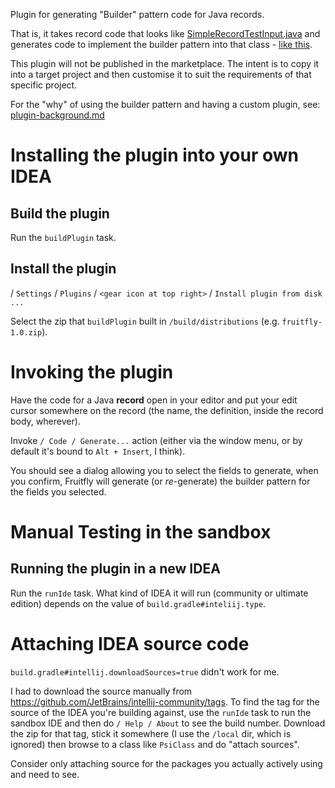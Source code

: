 Plugin for generating "Builder" pattern code for Java records.

That is, it takes record code that looks like 
[SimpleRecordTestInput.java](./src/test/java/fruitfly/psi/SimpleRecordTestInput.java)
and generates code to implement the builder pattern into that class - 
[like this](./src/test/java/fruitfly/psi/SimpleRecordTestOutput.txt).

This plugin will not be published in the marketplace.
The intent is to copy it into a target project and then customise it to suit
the requirements of that specific project.

For the "why" of using the builder pattern and having a custom plugin,
see: [plugin-background.md](./doc/plugin-background.md)


# Installing the plugin into your own IDEA

## Build the plugin

Run the `buildPlugin` task.

## Install the plugin

/ `Settings` / `Plugins` / `<gear icon at top right>` /
`Install plugin from disk ...`

Select the zip that `buildPlugin` built in
`/build/distributions` (e.g. `fruitfly-1.0.zip`).


# Invoking the plugin

Have the code for a Java **record** open in your editor and put your 
edit cursor somewhere on the record (the name, the definition, inside the 
record body, wherever).

Invoke `/ Code / Generate...` action (either via the window menu, or by default 
it's bound to `Alt + Insert`, I think).

You should see a dialog allowing you to select the fields to generate, when
you confirm, Fruitfly will generate (or _re_-generate) the builder pattern
for the fields you selected.


# Manual Testing in the sandbox

## Running the plugin in a new IDEA

Run the `runIde` task.
What kind of IDEA it will run (community or ultimate edition) depends on the
value of `build.gradle#inteliij.type`.


# Attaching IDEA source code

`build.gradle#intellij.downloadSources=true` didn't work for me.

I had to download the source manually from
https://github.com/JetBrains/intellij-community/tags.
To find the tag for the source of the IDEA you're building against, use the
`runIde` task to run the sandbox IDE and then do `/ Help / About` to see the
build number.
Download the zip for that tag, stick it somewhere (I use the `/local` dir,
which is ignored) then browse to a class like `PsiClass` and do
"attach sources". 

Consider only attaching source for the packages you actually actively using and
need to see.
